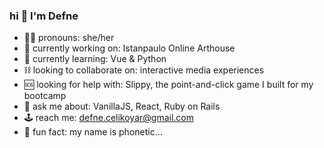 ### hi 🧿 I'm Defne

- 🧞‍♀️ pronouns: she/her
- 🔧 currently working on: Istanpaulo Online Arthouse
- 💟 currently learning: Vue & Python
- ⛓ looking to collaborate on: interactive media experiences
- 🆘 looking for help with: Slippy, the point-and-click game I built for my bootcamp
- 🔮 ask me about: VanillaJS, React, Ruby on Rails
- 🕹 reach me: defne.celikoyar@gmail.com
- 🥀 fun fact: my name is phonetic...
